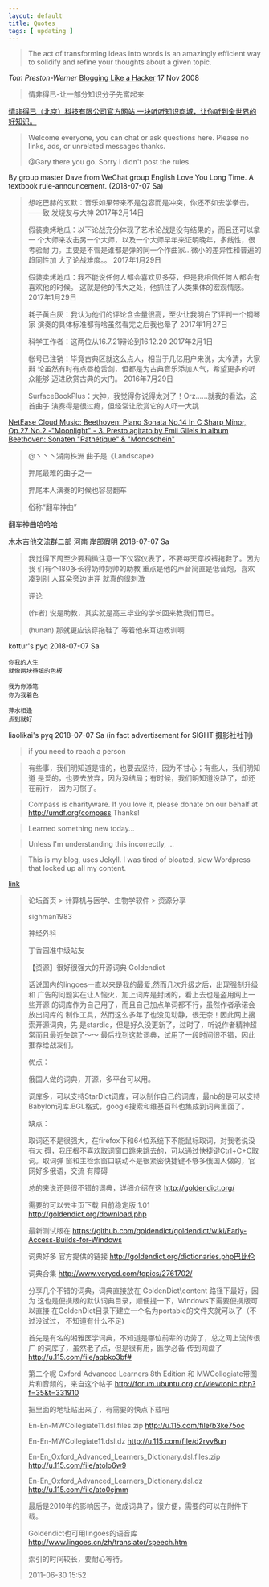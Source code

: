 ```yaml
---
layout: default
title: Quotes
tags: [ updating ]
---
```


> The act of transforming ideas into words is an amazingly efficient way
> to solidify and refine your thoughts about a given topic. 

*Tom Preston-Werner* [Blogging Like a
Hacker](http://tom.preston-werner.com/2008/11/17/blogging-like-a-hacker.html)
17 Nov 2008

> 情非得已-让一部分知识分子先富起来

[情非得已（北京）科技有限公司官方网站 一块听听知识商城，让你听到全世界的好知识。](http://www.tinfinite.com/)

> Welcome everyone, you can chat or ask questions here. Please no
> links, ads, or unrelated messages thanks. 
>
> @Gary there you go. Sorry I didn't post the rules. 

By group master Dave from WeChat group English Love You Long Time. A
textbook rule-announcement. (2018-07-07 Sa)

> 想吃巴赫的玄默：音乐如果带来不是包容而是冲突，你还不如去学拳击。——致
> 发烧友与大神 2017年2月14日
>
> 假装卖烤地瓜：以下论战充分体现了艺术论战是没有结果的，而且还可以拿一
> 个大师来攻击另一个大师，以及一个大师早年来证明晚年，多线性，很考验耐
> 力。主要是不管是谁都是弹的同一个作曲家…微小的差异性和普遍的趋同性加
> 大了论战难度。。 2017年1月29日
>
> 假装卖烤地瓜：我不能说任何人都会喜欢贝多芬，但是我相信任何人都会有喜欢他的时候。
> 这就是他的伟大之处，他抓住了人类集体的宏观情感。 2017年1月29日
>
> 耗子黄白灰：我认为他们的评论含金量很高，至少让我明白了评判一个钢琴家
> 演奏的具体标准都有啥虽然看完之后我也晕了 2017年1月27日
>
> 科学工作者：这两位从16.7.21辩论到16.12.20 2017年2月1日
>
> 帐号已注销：毕竟古典区就这么点人，相当于几亿用户来说，太冷清，大家辩
> 论虽然有时有点唇枪舌剑，但都是为古典音乐添加人气，希望更多的听众能够
> 迈进欣赏古典的大门。 2016年7月29日
>
> SurfaceBookPlus：大神，我觉得你说得太对了！Orz……就我的看法，这首曲子
> 演奏得是很过瘾，但经常让欣赏它的人吓一大跳

[NetEase Cloud Music: Beethoven: Piano Sonata No.14 In C Sharp Minor,
Op.27 No.2 -"Moonlight" - 3. Presto agitato by Emil Gilels in album
Beethoven: Sonaten "Pathétique" &
"Mondschein"](http://music.163.com/#/song/29334584/?userid=350268789)

> @丶丶丶湖南株洲 曲子是《Landscape》
>
> 押尾最难的曲子之一
>
> 押尾本人演奏的时候也容易翻车
>
> 俗称“翻车神曲”

翻车神曲哈哈哈

木木吉他交流群二部 河南 岸部假明 2018-07-07 Sa

> 我觉得下周至少要稍微注意一下仪容仪表了，不要每天穿校裤拖鞋了。因为我
> 们有个180多长得奶帅奶帅的助教 重点是他的声音简直是低音炮，喜欢凑到别
> 人耳朵旁边讲评 就真的很刺激
> 
> 评论
>
> (作者) 说是助教，其实就是高三毕业的学长回来教我们而已。
>
> (hunan) 那就更应该穿拖鞋了 等着他来耳边教训啊

kottur's pyq 2018-07-07 Sa

```
你我的人生
就像两块待填的色板

我为你添笔
你为我着色

萍水相逢
点到就好
```

liaolikai's pyq 2018-07-07 Sa (in fact advertisement for SIGHT
摄影社社刊)

> if you need to reach a person

> 有些事，我们明知道是错的，也要去坚持，因为不甘心；有些人，我们明知道
> 是爱的，也要去放弃，因为没结局；有时候，我们明知道没路了，却还在前行，
> 因为习惯了。

> Compass is charityware. If you love it, please donate on our behalf
> at http://umdf.org/compass Thanks!

> Learned something new today…

> Unless I'm understanding this incorrectly, ...

> This is my blog, uses Jekyll. I was tired of bloated, slow Wordpress
> that locked up all my content.

[link](http://www.dxy.cn/bbs/topic/20455142)

> 论坛首页  >  计算机与医学、生物学软件   >  资源分享 
> 
> sighman1983
>
> 神经外科
>
> 丁香园准中级站友
>
>  【资源】很好很强大的开源词典 Goldendict
>
> 话说国内的lingoes一直以来是我的最爱,然而几次升级之后，出现强制升级和
> 广告的问题实在让人恼火，加上词库是封闭的，看上去也是盗用网上一些开源
> 的词库作为自己用了，而且自己加点单词都不行，虽然作者承诺会放出词库的
> 制作工具，然而这么多年了也没见动静，很无奈！因此网上搜索开源词典，先
> 是stardic，但是好久没更新了，过时了，听说作者精神超常而且最近失踪了～～
> 最后找到这款词典，试用了一段时间很不错，因此推荐给战友们。
>
> 优点：
>
> 俄国人做的词典，开源，多平台可以用。
>
> 词库多，可以支持StarDict词库，可以制作自己的词库，最nb的是可以支持
> Babylon词库.BGL格式，google搜索和维基百科也集成到词典里面了。
>
> 缺点：
>
> 取词还不是很强大，在firefox下和64位系统下不能鼠标取词，对我老说没有大
> 碍，我压根不喜欢取词窗口跳来跳去的，可以通过快捷键Ctrl+C+C取词。取词弹
> 窗和主检索窗口联动不是很紧密快捷键不够多俄国人做的，官网好多俄语，交流
> 有障碍
> 
> 总的来说还是很不错的词典，详细介绍在这 http://goldendict.org/
> 
> 需要的可以去主页下载 目前稳定版 1.01
> http://goldendict.org/download.php
>
> 最新测试版在
> https://github.com/goldendict/goldendict/wiki/Early-Access-Builds-for-Windows
>
> 词典好多 官方提供的链接 http://goldendict.org/dictionaries.php巴比伦
>
> 词典合集 http://www.verycd.com/topics/2761702/
>
> 分享几个不错的词典，词典直接放在 GoldenDict\content 路径下最好，因为
> 这也是便携版的默认词典目录，顺便提一下，Windows下需要便携版可以直接
> 在GoldenDict目录下建立一个名为portable的文件夹就可以了（不过没试过，
> 不知道有什么不足)
>
> 首先是有名的湘雅医学词典，不知道是哪位前辈的功劳了，总之网上流传很广
> 的词库了，虽然老了点，但是很有用，医学必备
> 传到网盘了 http://u.115.com/file/aqbko3bf#
> 
> 第二个呢 Oxford Advanced Learners 8th Edition 和 MWCollegiate带图片和音频的，来自这个帖子 http://forum.ubuntu.org.cn/viewtopic.php?f=35&t=331910
> 
> 把里面的地址贴出来了，有需要的快点下载吧
> 
> En-En-MWCollegiate11.dsl.files.zip
> http://u.115.com/file/b3ke75oc
>
> En-En-MWCollegiate11.dsl.dz
> http://u.115.com/file/d2rvv8un
>
> En-En_Oxford_Advanced_Learners_Dictionary.dsl.files.zip
> http://u.115.com/file/atolo6w9
>
> En-En_Oxford_Advanced_Learners_Dictionary.dsl.dz
> http://u.115.com/file/ato0ejmm
>
> 最后是2010年的影响因子，做成词典了，很方便，需要的可以在附件下载。
>
> Goldendict也可用lingoes的语音库
> http://www.lingoes.cn/zh/translator/speech.htm
>
> 索引的时间较长，要耐心等待。
>
> 2011-06-30 15:52
